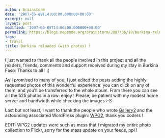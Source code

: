 ```yaml
---
author: brainstorm
date: '2007-06-09T14:00:00.000000+00:00'
excerpt: null
layout: post
modified: '2007-06-09T14:00:00.000000+00:00'
permalink: https://blogs.nopcode.org/brainstorm/2007/06/10/burkina-reloaded-with-photos/
tags:
- travel
title: Burkina reloaded (with photos) !
---
```


I just wanted to thank all the people involved in this project and all the readers, friends, comments and support received during my stay in Burkina Faso: Thanks to all ! :) 

As I promised to many of you, I just edited the posts adding the highly requested photos of this wonderful experience: you can click on any of them, and you'll be transferred to the whole album. From there you can see all the 525 photos in a row: enjoy ! Please, be patient with my modest home server and bandwidth while checking the images :-S

Last but not least, I want to thank the people who wrote [Gallery2][1] and the astounding associated WordPress plugin: [WPG2][2], thank you coders !

EDIT: WPG2 updates were such as mess that I migrated my entire photo collection to Flickr, sorry for the mass update on your feeds, ppl !

 [1]: http://gallery.menalto.com/
 [2]: http://wpg2.galleryembedded.com/index.php?title=Main_Page